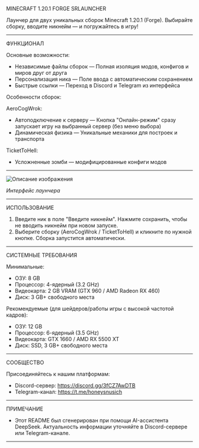 MINECRAFT 1.20.1 FORGE SRLAUNCHER

Лаунчер для двух уникальных сборок Minecraft 1.20.1 (Forge).
Выбирайте сборку, вводите никнейм — и погружайтесь в игру!

---

ФУНКЦИОНАЛ

Основные возможности:
- Независимые файлы сборок — Полная изоляция модов, конфигов и миров друг от друга
- Персонализация ника — Поле ввода с автоматическим сохранением
- Быстрые ссылки — Переход в Discord и Telegram из интерфейса

Особенности сборок:

AeroCogWrok:
- Автоподключение к серверу — Кнопка "Онлайн-режим" сразу запускает игру на выбранный сервер (без меню выбора)
- Динамическая физика — Уникальные механики для построек и транспорта

TicketToHell:
- Усложненные зомби — модифицированные конфиги модов

---
![Описание изображения](https://github.com/user-attachments/assets/2a17f04b-5b77-42f0-8cef-1c39a8bd3a80)

*Интерфейс лаунчера*

---

ИСПОЛЬЗОВАНИЕ

1. Введите ник в поле "Введите никнейм". Нажмите сохранить, чтобы не вводить никнейм при новом запуске.
2. Выберите сборку (AeroCogWrok / TicketToHell) и кликните по нужной кнопке. Сборка запустится автоматически.

---

СИСТЕМНЫЕ ТРЕБОВАНИЯ

Минимальные:
- ОЗУ: 8 GB
- Процессор: 4-ядерный (3.2 GHz)
- Видеокарта: 2 GB VRAM (GTX 960 / AMD Radeon RX 460)
- Диск: 3 GB+ свободного места

Рекомендуемые (для шейдеров/работы игры с высокой частотой кадров):
- ОЗУ: 12 GB
- Процессор: 6-ядерный (3.5 GHz)
- Видеокарта: GTX 1660 / AMD RX 5500 XT
- Диск: SSD, 3 GB+ свободного места

---

СООБЩЕСТВО

Присоединяйтесь к нашим платформам:
- Discord-сервер: https://discord.gg/3fCZ7AwDTB
- Telegram-канал: https://t.me/honeysnusich

---
ПРИМЕЧАНИЕ
- Этот README был сгенерирован при помощи AI-ассистента DeepSeek.
Актуальность информации уточняйте в Discord-сервере или Telegram-канале.

---
